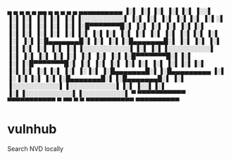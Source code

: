  ▄               ▄  ▄         ▄  ▄            ▄▄        ▄  ▄         ▄  ▄         ▄  ▄▄▄▄▄▄▄▄▄▄
▐░▌             ▐░▌▐░▌       ▐░▌▐░▌          ▐░░▌      ▐░▌▐░▌       ▐░▌▐░▌       ▐░▌▐░░░░░░░░░░▌
 ▐░▌           ▐░▌ ▐░▌       ▐░▌▐░▌          ▐░▌░▌     ▐░▌▐░▌       ▐░▌▐░▌       ▐░▌▐░█▀▀▀▀▀▀▀█░▌
  ▐░▌         ▐░▌  ▐░▌       ▐░▌▐░▌          ▐░▌▐░▌    ▐░▌▐░▌       ▐░▌▐░▌       ▐░▌▐░▌       ▐░▌
   ▐░▌       ▐░▌   ▐░▌       ▐░▌▐░▌          ▐░▌ ▐░▌   ▐░▌▐░█▄▄▄▄▄▄▄█░▌▐░▌       ▐░▌▐░█▄▄▄▄▄▄▄█░▌
    ▐░▌     ▐░▌    ▐░▌       ▐░▌▐░▌          ▐░▌  ▐░▌  ▐░▌▐░░░░░░░░░░░▌▐░▌       ▐░▌▐░░░░░░░░░░▌
     ▐░▌   ▐░▌     ▐░▌       ▐░▌▐░▌          ▐░▌   ▐░▌ ▐░▌▐░█▀▀▀▀▀▀▀█░▌▐░▌       ▐░▌▐░█▀▀▀▀▀▀▀█░▌
      ▐░▌ ▐░▌      ▐░▌       ▐░▌▐░▌          ▐░▌    ▐░▌▐░▌▐░▌       ▐░▌▐░▌       ▐░▌▐░▌       ▐░▌
       ▐░▐░▌       ▐░█▄▄▄▄▄▄▄█░▌▐░█▄▄▄▄▄▄▄▄▄ ▐░▌     ▐░▐░▌▐░▌       ▐░▌▐░█▄▄▄▄▄▄▄█░▌▐░█▄▄▄▄▄▄▄█░▌
        ▐░▌        ▐░░░░░░░░░░░▌▐░░░░░░░░░░░▌▐░▌      ▐░░▌▐░▌       ▐░▌▐░░░░░░░░░░░▌▐░░░░░░░░░░▌
         ▀          ▀▀▀▀▀▀▀▀▀▀▀  ▀▀▀▀▀▀▀▀▀▀▀  ▀        ▀▀  ▀         ▀  ▀▀▀▀▀▀▀▀▀▀▀  ▀▀▀▀▀▀▀▀▀▀
# vulnhub
Search NVD locally

